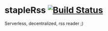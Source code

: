 stapleRss [![Build Status](https://travis-ci.org/kane-thornwyrd/stapRss.png?branch=master)](https://travis-ci.org/kane-thornwyrd/stapRss)
=========

Serverless, decentralized, rss reader ;)